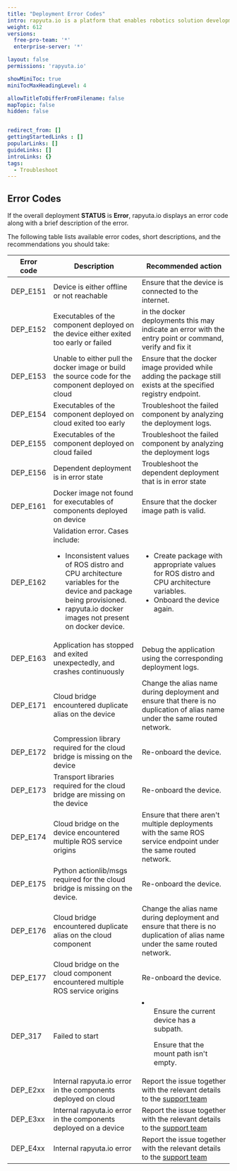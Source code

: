 ```yaml
---
title: "Deployment Error Codes"
intro: rapyuta.io is a platform that enables robotics solution development by providing the necessary software infrastructure and facilitating the interaction between multiple stakeholders who contribute to the solution development.
weight: 612
versions:
  free-pro-team: '*'
  enterprise-server: '*'

layout: false
permissions: 'rapyuta.io'

showMiniToc: true
miniTocMaxHeadingLevel: 4

allowTitleToDifferFromFilename: false
mapTopic: false
hidden: false


redirect_from: []
gettingStartedLinks : []
popularLinks: []
guideLinks: []
introLinks: {}
tags:
  - Troubleshoot
---
```


## Error Codes

If the overall deployment **STATUS** is **Error**, rapyuta.io displays an error code along with a brief description of the error.

The following table lists available error codes, short descriptions, and the recommendations you should take:

| Error code         | Description | Recommended action |
| ------------------ | ----------- | ------------------ |
| DEP_E151 | Device is either offline or not reachable | Ensure that the device is connected to the internet. |
| DEP_E152 | Executables of the component deployed on the device either exited too early or failed | in the docker deployments this may indicate an error with the entry point or command, verify and fix it |
| DEP_E153 | Unable to either pull the docker image or build the source code for the component deployed on cloud | Ensure that the docker image provided while adding the package still exists at the specified registry endpoint. |
| DEP_E154 | Executables of the component deployed on cloud exited too early | Troubleshoot the failed component by analyzing the deployment logs. |
| DEP_E155 | Executables of the component deployed on cloud failed | Troubleshoot the failed component by analyzing the deployment logs |
| DEP_E156 | Dependent deployment is in error state | Troubleshoot the dependent deployment that is in error state |
| DEP_E161 | Docker image not found for executables of components deployed on device | Ensure that the docker image path is valid. |
| DEP_E162 | Validation error. Cases include:<ul><li>Inconsistent values of ROS distro and CPU architecture variables for the device and package being provisioned.</li><li>rapyuta.io docker images not present on docker device.</li></ul> | <ul><li>Create package with appropriate values for ROS distro and CPU architecture variables.</li><li>Onboard the device again.</li></ul> |
| DEP_E163 | Application has stopped and exited unexpectedly, and crashes continuously | Debug the application using the corresponding deployment logs. |
| DEP_E171 | Cloud bridge encountered duplicate alias on the device | Change the alias name during deployment and ensure that there is no duplication of alias name under the same routed network.</a> |
| DEP_E172 | Compression library required for the cloud bridge is missing on the device | Re-onboard the device.</a> |
| DEP_E173 | Transport libraries required for the cloud bridge are missing on the device | Re-onboard the device.</a> |
| DEP_E174 | Cloud bridge on the device encountered multiple ROS service origins | Ensure that there aren't  multiple deployments with the same ROS service endpoint under the same routed network.</a> |
| DEP_E175 | Python actionlib/msgs required for the cloud bridge is missing on the device. | Re-onboard the device.</a> |
| DEP_E176 | Cloud bridge encountered duplicate alias on the cloud component | Change the alias name during deployment and ensure that there is no duplication of alias name under the same routed network.</a> |
| DEP_E177 | Cloud bridge on the cloud component encountered multiple ROS service origins | Re-onboard the device.</a> |
| DEP_317 | Failed to start | <li><ul> Ensure the current device has a subpath. </ul> <ul>Ensure that the mount path isn't empty. </ul></li> |
| DEP_E2xx | Internal rapyuta.io error in the components deployed on cloud | Report the issue together with the relevant details to the <a href="#" onclick="javascript:FreshWidget.show();">support team</a> |
| DEP_E3xx | Internal rapyuta.io error in the components deployed on a device | Report the issue together with the relevant details to the <a href="#" onclick="javascript:FreshWidget.show();">support team</a> |
| DEP_E4xx | Internal rapyuta.io error | Report the issue together with the relevant details to the <a href="#" onclick="javascript:FreshWidget.show();">support team</a> |